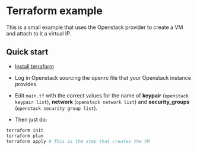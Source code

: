 # Terraform example

This is a small example that uses the Openstack provider to create a VM and attach to it a virtual IP. 

## Quick start

* [Install terraform](https://www.terraform.io/downloads.html)

* Log in Openstack sourcing the openrc file that your Openstack instance provides.

* Edit `main.tf` with the correct values for the name of **keypair** (`openstack keypair list`), **network** (`openstack network list`) and **security_groups** (`openstack security group list`).

* Then just do:

```sh
terraform init
terraform plan
terraform apply # This is the step that creates the VM
```
